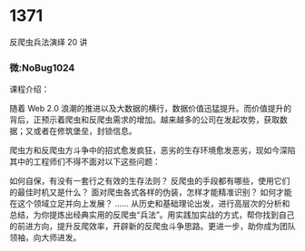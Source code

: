 # 1371
反爬虫兵法演绎 20 讲
### 微:NoBug1024 


课程介绍：

随着 Web 2.0 浪潮的推进以及大数据的横行，数据价值迅猛提升。而价值提升的背后，正预示着爬虫和反爬虫需求的增加。越来越多的公司在发起攻势，获取数据；又或者在修筑堡垒，封锁信息。

爬虫方和反爬虫方斗争中的招式愈发疯狂，恶劣的生存环境愈发恶劣，现如今深陷其中的工程师们不得不面对以下这些问题：

如何自保，有没有一套行之有效的生存法则？
反爬虫的手段都有哪些，使用它们的最佳时机又是什么？
面对爬虫各式各样的伪装，怎样才能精准识别？
如何才能在这个领域立足并向上发展？
……
从历史和基础理论出发，进行高层次的分析和总结，为你提炼出经典实用的反爬虫“兵法”。用实践加实战的方式，帮你找到自己的前进方向，提升反爬效率，开辟新的反爬虫斗争思路。更进一步，助你成为团队领袖，向大师进发。

